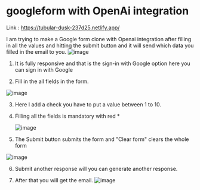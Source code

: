 # googleform with OpenAi integration 
Link : https://tubular-dusk-237d25.netlify.app/


I am trying to make a Google form clone with Openai integration after filling in all the values and hitting the submit button 
and it will send which data you filled in the email to you.
![image](https://github.com/ayan0508/googleform/assets/64884225/c6da96a7-703d-4286-84b9-89ca1491e32e)
1. It is fully responsive and that is the sign-in with Google option here you can sign in with Google 

2. Fill in the all fields in the form.

![image](https://github.com/ayan0508/googleform/assets/64884225/5a0baaa7-81c5-4828-a596-2b06f78daf4c)

3. Here I add a check you have to put a value between 1 to 10.
4. Filling all the fields is mandatory with red *
  
   ![image](https://github.com/ayan0508/googleform/assets/64884225/7e4d64f9-918c-43db-b7cb-3afa20518089)

5. The Submit button submits the form and "Clear form" clears the whole form 

![image](https://github.com/ayan0508/googleform/assets/64884225/6eeb423c-83e0-4b64-9db0-c2b147267da9)

6. Submit another response will you can  generate another response.

7. After that you will get the email.
![image](https://github.com/ayan0508/googleform/assets/64884225/e957258f-ff12-4fd3-9016-5362c0ba9e2e)


